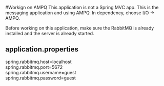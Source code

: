 #Workign on AMPQ
This application is not a Spring MVC app. This is the messaging application and using AMPQ. In dependency, choose I/O -> AMPQ.

Before working on this application, make sure the RabbitMQ is already installed and the server is already started.

application.properties
-----------------------
spring.rabbitmq.host=localhost<br>
spring.rabbitmq.port=5672<br>
spring.rabbitmq.username=guest<br>
spring.rabbitmq.password=guest



